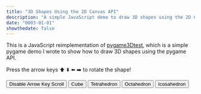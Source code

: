 ```yaml
---
title: "3D Shapes Using the 2D Canvas API"
description: "A simple JavaScript demo to draw 3D shapes using the 2D Canvas API"
date: "0003-01-01"
showthedate: false
---
```


This is a JavaScript reimplementation
of [pygame3Dtest](https://github.com/darenliang/pygame3Dtest),
which is a simple pygame demo I wrote to show how to draw 3D shapes using the
pygame API.

Press the arrow keys ⬆️ ⬇️ ⬅️ ➡️ to rotate the shape!

<div class="controls">
  <button id="scrollToggleBtn">Disable Arrow Key Scroll</button>
  <button id="cubeBtn">Cube</button>
  <button id="tetraBtn">Tetrahedron</button>
  <button id="octaBtn">Octahedron</button>
  <button id="icosaBtn">Icosahedron</button>
</div>

<canvas id="canvas3D"></canvas>

<script>
  const article = document.querySelector('article');

  const shapes = {
    cube: {
      points: [
        [-2, -2, -2],
        [ 2, -2, -2],
        [ 2,  2, -2],
        [-2,  2, -2],
        [-2, -2,  2],
        [ 2, -2,  2],
        [ 2,  2,  2],
        [-2,  2,  2]
      ],
      edges: [
        [0,1], [1,2], [2,3], [3,0],
        [4,5], [5,6], [6,7], [7,4],
        [0,4], [1,5], [2,6], [3,7]
      ]
    },
    tetrahedron: {
      points: [
        [ 2,  2,  2],
        [ 2, -2, -2],
        [-2,  2, -2],
        [-2, -2,  2]
      ],
      edges: [
        [0,1], [1,2], [2,0],
        [0,3], [1,3], [2,3]
      ]
    },
    octahedron: {
      points: [
        [ 3,  0,  0],
        [-3,  0,  0],
        [ 0,  3,  0],
        [ 0, -3,  0],
        [ 0,  0,  3],
        [ 0,  0, -3]
      ],
      edges: [
        [0,2], [0,3], [0,4], [0,5],
        [1,2], [1,3], [1,4], [1,5],
        [2,4], [2,5], [3,4], [3,5]
      ]
    },
    icosahedron: {
      points: (function() {
        const t = (1 + Math.sqrt(5)) * 1.5 / 2;
        return [
          [-1.5,  t,  0], [ 1.5,  t,  0], [-1.5, -t,  0], [ 1.5, -t,  0],
          [ 0, -1.5,  t], [ 0,  1.5,  t], [ 0, -1.5, -t], [ 0,  1.5, -t],
          [ t,  0, -1.5], [ t,  0,  1.5], [-t,  0, -1.5], [-t,  0,  1.5]
        ];
      })(),
      edges: [
        [0,1], [0,5], [0,7], [0,10], [0,11],
        [1,5], [1,7], [1,8], [1,9],
        [2,3], [2,4], [2,6], [2,10], [2,11],
        [3,4], [3,6], [3,8], [3,9],
        [4,5], [4,9], [4,11],
        [5,9], [5,11],
        [6,7], [6,8], [6,10],
        [7,8], [7,10],
        [8,9],
        [10,11]
      ]
    }
  };

  const canvas = document.getElementById('canvas3D');
  const ctx = canvas.getContext('2d');

  let currentShape = shapes.cube;

  let angleX;
  let angleY;

  function resetAngles() {
    angleX = -Math.PI / 4;
    angleY = -Math.PI / 4;
  }
  resetAngles();

  const rotationSpeed = 1;

  const keysPressed = {
    ArrowUp: false,
    ArrowDown: false,
    ArrowLeft: false,
    ArrowRight: false
  };

  const focalLength = 200;
  let scale = article.clientWidth / 8;

  let lastTimestamp = 0;

  let arrowScrollDisabled = false;

  document.addEventListener('keydown', (e) => {
    if (e.key in keysPressed) {
      keysPressed[e.key] = true;
    }
  });
  document.addEventListener('keyup', (e) => {
    if (e.key in keysPressed) {
      keysPressed[e.key] = false;
    }
  });

  const darkThemeMq = window.matchMedia("(prefers-color-scheme: dark)");
  let lineColor = darkThemeMq.matches ? "#CCCCCC" : "#0D1117";
  darkThemeMq.addEventListener("change", (e) => {
    lineColor = e.matches ? "#CCCCCC" : "#0D1117";
  });

  function resizeCanvas() {
    canvas.width = article.clientWidth;
    canvas.height = article.clientWidth;
    scale = article.clientWidth / 8;
    draw(lastTimestamp);
  }

  resizeCanvas();

  window.addEventListener('resize', resizeCanvas);

  function rotateX([x, y, z], radians) {
    const cos = Math.cos(radians);
    const sin = Math.sin(radians);
    return [x, y * cos - z * sin, y * sin + z * cos];
  }

  function rotateY([x, y, z], radians) {
    const cos = Math.cos(radians);
    const sin = Math.sin(radians);
    return [x * cos + z * sin, y, -x * sin + z * cos];
  }

  function project([x, y, z]) {
    const factor = focalLength / (focalLength + z);
    const X2D = x * factor * scale + canvas.width / 2;
    const Y2D = -y * factor * scale + canvas.height / 2;
    return [X2D, Y2D];
  }

  function draw(timestamp) {
    const dt = (timestamp - lastTimestamp) / 1000;
    lastTimestamp = timestamp;

    if (keysPressed.ArrowUp) {
      angleX -= rotationSpeed * dt;
    }
    if (keysPressed.ArrowDown) {
      angleX += rotationSpeed * dt;
    }
    if (keysPressed.ArrowLeft) {
      angleY -= rotationSpeed * dt;
    }
    if (keysPressed.ArrowRight) {
      angleY += rotationSpeed * dt;
    }

    ctx.clearRect(0, 0, canvas.width, canvas.height);

    const transformedPoints = currentShape.points.map((p) => {
      const rx = rotateX(p, angleX);
      const ry = rotateY(rx, angleY);
      return project(ry);
    });

    ctx.strokeStyle = lineColor;
    ctx.lineWidth = 1.5;
    ctx.beginPath();
    currentShape.edges.forEach(([start, end]) => {
      const [x1, y1] = transformedPoints[start];
      const [x2, y2] = transformedPoints[end];
      ctx.moveTo(x1, y1);
      ctx.lineTo(x2, y2);
    });
    ctx.stroke();

    requestAnimationFrame(draw);
  }

  requestAnimationFrame(draw);

  const cubeBtn = document.getElementById('cubeBtn');
  const tetraBtn = document.getElementById('tetraBtn');
  const octaBtn = document.getElementById('octaBtn');
  const icosaBtn = document.getElementById('icosaBtn');
  const scrollToggleBtn = document.getElementById('scrollToggleBtn');

  cubeBtn.addEventListener('click', () => {
    currentShape = shapes.cube;
    resetAngles();
  });
  tetraBtn.addEventListener('click', () => {
    currentShape = shapes.tetrahedron;
    resetAngles();
  });
  octaBtn.addEventListener('click', () => {
    currentShape = shapes.octahedron;
    resetAngles();
  });
  icosaBtn.addEventListener('click', () => {
    currentShape = shapes.icosahedron;
    resetAngles();
  });

  scrollToggleBtn.addEventListener('click', () => {
    arrowScrollDisabled = !arrowScrollDisabled;
    scrollToggleBtn.textContent = arrowScrollDisabled
      ? 'Enable Arrow Key Scroll'
      : 'Disable Arrow Key Scroll';
  });

  window.addEventListener('keydown', (e) => {
    if (arrowScrollDisabled && (
      e.key === 'ArrowUp' ||
      e.key === 'ArrowDown' ||
      e.key === 'ArrowLeft' ||
      e.key === 'ArrowRight'
    )) {
      e.preventDefault();
    }
  }, { passive: false });
</script>